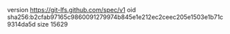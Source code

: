 version https://git-lfs.github.com/spec/v1
oid sha256:b2cfab97165c9860091279974b845e1e212ec2ceec205e1503e1b71c9314da5d
size 15629
